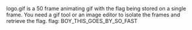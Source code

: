 logo.gif is a 50 frame animating gif with the flag being stored on a single frame.
You need a gif tool or an image editor to isolate the frames and retrieve the flag.
flag: BOY_THIS_GOES_BY_SO_FAST
